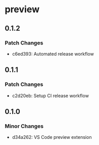 # preview

## 0.1.2

### Patch Changes

- c6ed393: Automated release workflow

## 0.1.1

### Patch Changes

- c2d20eb: Setup CI release workflow

## 0.1.0

### Minor Changes

- d34a262: VS Code preview extension
